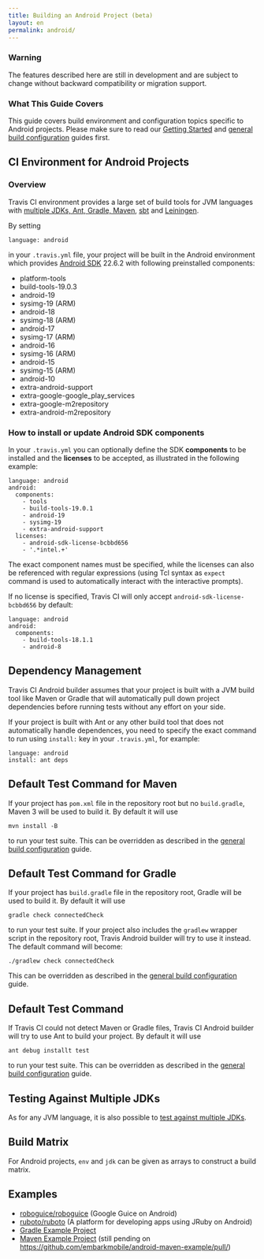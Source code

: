 ```yaml
---
title: Building an Android Project (beta)
layout: en
permalink: android/
---
```


### Warning

The features described here are still in development and are subject to change without backward compatibility or migration support.

### What This Guide Covers

This guide covers build environment and configuration topics specific to Android projects. Please make sure to read our [Getting Started](/user/getting-started/) and [general build configuration](/user/build-configuration/) guides first.

## CI Environment for Android Projects

### Overview

Travis CI environment provides a large set of build tools for JVM languages with [multiple JDKs, Ant, Gradle, Maven](/user/languages/java/#Overview), [sbt](/user/languages/scala#Projects-using-sbt) and [Leiningen](/user/languages/clojure).

By setting

    language: android

in your `.travis.yml` file, your project will be built in the Android environment which provides [Android SDK](http://developer.android.com/sdk) 22.6.2 with following preinstalled components:

- platform-tools
- build-tools-19.0.3
- android-19
- sysimg-19 (ARM)
- android-18
- sysimg-18 (ARM)
- android-17
- sysimg-17 (ARM)
- android-16
- sysimg-16 (ARM)
- android-15
- sysimg-15 (ARM)
- android-10
- extra-android-support
- extra-google-google_play_services
- extra-google-m2repository
- extra-android-m2repository

### How to install or update Android SDK components

In your `.travis.yml` you can optionally define the SDK **components** to be installed and the **licenses** to be accepted, as illustrated in the following example:

    language: android
    android:
      components:
        - tools
        - build-tools-19.0.1
        - android-19
        - sysimg-19
        - extra-android-support
      licenses:
        - android-sdk-license-bcbbd656
        - '.*intel.+'

The exact component names must be specified, while the licenses can also be referenced with regular expressions (using Tcl syntax as `expect` command is used to automatically interact with the interactive prompts).

If no license is specified, Travis CI will only accept `android-sdk-license-bcbbd656` by default:

    language: android
    android:
      components:
        - build-tools-18.1.1
        - android-8

## Dependency Management

Travis CI Android builder assumes that your project is built with a JVM build tool like Maven or Gradle that will automatically pull down project dependencies before running tests without any effort on your side.

If your project is built with Ant or any other build tool that does not automatically handle dependences, you need to specify the exact command to run using `install:` key in your `.travis.yml`, for example:

    language: android
    install: ant deps

## Default Test Command for Maven

If your project has `pom.xml` file in the repository root but no `build.gradle`, Maven 3 will be used to build it. By default it will use

    mvn install -B

to run your test suite. This can be overridden as described in the [general build configuration](/user/build-configuration/) guide.

## Default Test Command for Gradle

If your project has `build.gradle` file in the repository root, Gradle will be used to build it. By default it will use

    gradle check connectedCheck

to run your test suite. If your project also includes the `gradlew` wrapper script in the repository root, Travis Android builder will try to use it instead. The default command will become:

    ./gradlew check connectedCheck

This can be overridden as described in the [general build configuration](/user/build-configuration/) guide.

## Default Test Command

If Travis CI could not detect Maven or Gradle files, Travis CI Android builder will try to use Ant to build your project. By default it will use

    ant debug installt test

to run your test suite. This can be overridden as described in the [general build configuration](/user/build-configuration/) guide.

## Testing Against Multiple JDKs

As for any JVM language, it is also possible to [test against multiple JDKs](/user/languages/java/#Testing-Against-Multiple-JDKs).

## Build Matrix

For Android projects, `env` and `jdk` can be given as arrays to construct a build matrix.

## Examples

* [roboguice/roboguice](https://github.com/roboguice/roboguice/blob/master/.travis.yml) (Google Guice on Android)
* [ruboto/ruboto](https://github.com/ruboto/ruboto/blob/master/.travis.yml) (A platform for developing apps using JRuby on Android)
* [Gradle Example Project](https://github.com/pestrada/android-tdd-playground/blob/master/.travis.yml)
* [Maven Example Project](https://github.com/embarkmobile/android-maven-example) (still pending on https://github.com/embarkmobile/android-maven-example/pull/)
